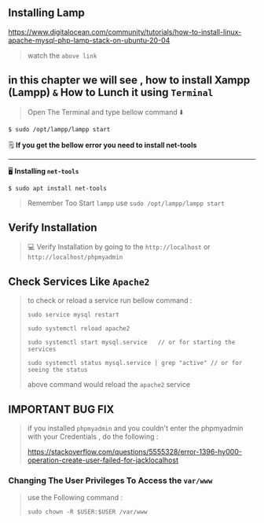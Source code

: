 ## Installing Lamp

https://www.digitalocean.com/community/tutorials/how-to-install-linux-apache-mysql-php-lamp-stack-on-ubuntu-20-04

> watch the `above link`

## in this chapter we will see , how to install Xampp (Lampp) `&` How to Lunch it using `Terminal`

> Open The Terminal and type bellow command :arrow_down:

```xml
$ sudo /opt/lampp/lampp start
```

:spiral_notepad: **If you get the bellow error you need to install net-tools**

--------------------

:desktop_computer: **Installing `net-tools`**

```
$ sudo apt install net-tools
```

> Remember Too Start `lampp` use `sudo /opt/lampp/lampp start`

## Verify Installation

> :computer: Verify Installation by going to the `http://localhost` or `http://localhost/phpmyadmin`

## Check Services Like `Apache2`

> to check or reload a service run bellow command :
>
> ```
> sudo service mysql restart
> 
> sudo systemctl reload apache2
> 
> sudo systemctl start mysql.service   // or for starting the services
> 
> sudo systemctl status mysql.service | grep "active" // or for seeing the status
> ```
>
> above command would reload the `apache2` service

## IMPORTANT BUG FIX

> if you installed `phpmyadmin` and you couldn't enter the phpmyadmin with your Credentials , do the following :
>
> https://stackoverflow.com/questions/5555328/error-1396-hy000-operation-create-user-failed-for-jacklocalhost

### Changing The User Privileges To Access the `var/www`

> use the Following command :
>
> ```
> sudo chown -R $USER:$USER /var/www
> ```